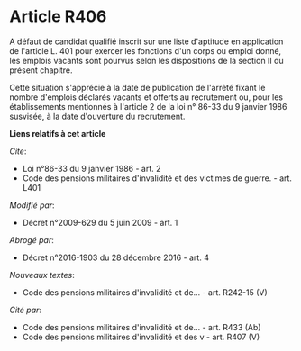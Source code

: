 # Article R406

A défaut de candidat qualifié inscrit sur une liste d'aptitude en application de l'article L. 401 pour exercer les fonctions
d'un corps ou emploi donné, les emplois vacants sont pourvus selon les dispositions de la section II du présent chapitre. 

Cette situation s'apprécie à la date de publication de l'arrêté fixant le nombre d'emplois déclarés vacants et offerts au
recrutement ou, pour les établissements mentionnés à l'article 2 de la loi n° 86-33 du 9 janvier 1986 susvisée, à la date
d'ouverture du recrutement.

**Liens relatifs à cet article**

_Cite_:

  - Loi n°86-33 du 9 janvier 1986 - art. 2
  - Code des pensions militaires d'invalidité et des victimes de guerre. - art. L401

_Modifié par_:

  - Décret n°2009-629 du 5 juin 2009 - art. 1

_Abrogé par_:

  - Décret n°2016-1903 du 28 décembre 2016 - art. 4

_Nouveaux textes_:

  - Code des pensions militaires d'invalidité et de... - art. R242-15 (V)

_Cité par_:

  - Code des pensions militaires d'invalidité et de... - art. R433 (Ab)
  - Code des pensions militaires d'invalidité et des v - art. R407 (V)
